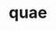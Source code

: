 ---
title: quae
meaning: who
ch: [one, mt, mt1thru4, ss, ss3]
pos: pronounthird
abbgender: (f.)
abbgender2: (fem.)
gender: (feminine)
declension: first
sixms: Q
---